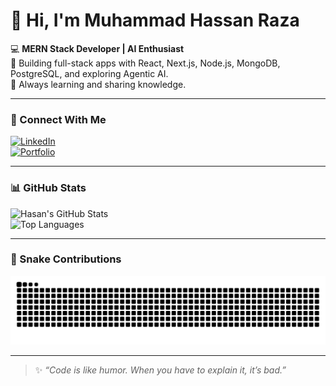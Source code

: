 # 👋 Hi, I'm Muhammad Hassan Raza

💻 **MERN Stack Developer | AI Enthusiast**  
🚀 Building full-stack apps with React, Next.js, Node.js, MongoDB, PostgreSQL, and exploring Agentic AI.  
🌱 Always learning and sharing knowledge.

---

### 🔗 Connect With Me
[![LinkedIn](https://img.shields.io/badge/LinkedIn-0077B5?logo=linkedin&logoColor=white)](https://linkedin.com/in/yourusername)  
[![Portfolio](https://img.shields.io/badge/Portfolio-000000?logo=vercel&logoColor=white)](https://yourportfolio.com)  

---

### 📊 GitHub Stats
![Hasan's GitHub Stats](https://github-readme-stats.vercel.app/api?username=hasanraza38&show_icons=true&theme=tokyonight)  
![Top Languages](https://github-readme-stats.vercel.app/api/top-langs/?username=hasanraza38&layout=compact&theme=tokyonight)  

---

### 🐍 Snake Contributions
![Snake animation](https://raw.githubusercontent.com/hasanraza38/hasanraza38/output/github-contribution-grid-snake-dark.svg)

---

> ✨ *“Code is like humor. When you have to explain it, it’s bad.”*
